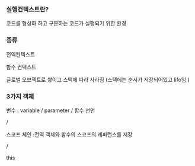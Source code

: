 ### 실행컨텍스트란?

코드를 형상화 하고 구분하는 코드가 실행되기 위한 환경

### 종류

전역컨텍스트

함수 컨텍스트

글로벌 오브젝트로 쌓이고 스택에 따라 사라짐 (스택에는 순서가 저장되어있고 lifo임 )

### 3가지 객체

변수 : variable / parameter / 함수 선언

/

스코프 체인 :전역 객체와 함수의 스코프의 레퍼런스를 저장

/

this
